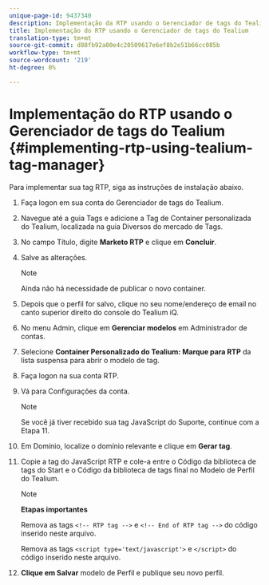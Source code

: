 ```yaml
---
unique-page-id: 9437340
description: Implementação da RTP usando o Gerenciador de tags do Tealium - Documentos do Marketing - Documentação do produto
title: Implementação do RTP usando o Gerenciador de tags do Tealium
translation-type: tm+mt
source-git-commit: d88fb92a00e4c20509617e6ef8b2e51b66cc085b
workflow-type: tm+mt
source-wordcount: '219'
ht-degree: 0%

---
```



# Implementação do RTP usando o Gerenciador de tags do Tealium {#implementing-rtp-using-tealium-tag-manager}

Para implementar sua tag RTP, siga as instruções de instalação abaixo.

1. Faça logon em sua conta do Gerenciador de tags do Tealium.
1. Navegue até a guia Tags e adicione a Tag de Container personalizada do Tealium, localizada na guia Diversos do mercado de Tags.
1. No campo Título, digite **Marketo RTP** e clique em **Concluir**.
1. Salve as alterações.

   >[!NOTE]
   >
   >Ainda não há necessidade de publicar o novo container.

1. Depois que o perfil for salvo, clique no seu nome/endereço de email no canto superior direito do console do Tealium iQ.
1. No menu Admin, clique em **Gerenciar modelos** em Administrador de contas.
1. Selecione **Container Personalizado do Tealium: Marque para RTP** da lista suspensa para abrir o modelo de tag.
1. Faça logon na sua conta RTP.
1. Vá para Configurações da conta.

   >[!NOTE]
   >
   >Se você já tiver recebido sua tag JavaScript do Suporte, continue com a Etapa 11.

1. Em Domínio, localize o domínio relevante e clique em **Gerar tag**.
1. Copie a tag do JavaScript RTP e cole-a entre o Código da biblioteca de tags do Start e o Código da biblioteca de tags final no Modelo de Perfil do Tealium.

   >[!NOTE]
   >
   >**Etapas importantes**
   >
   >Remova as tags `<!-- RTP tag -->` e `<!-- End of RTP tag -->` do código inserido neste arquivo.
   >
   >Remova as tags `<script type='text/javascript'>` e `</script>` do código inserido neste arquivo.

1. **Clique em Salvar** modelo de Perfil e publique seu novo perfil.

